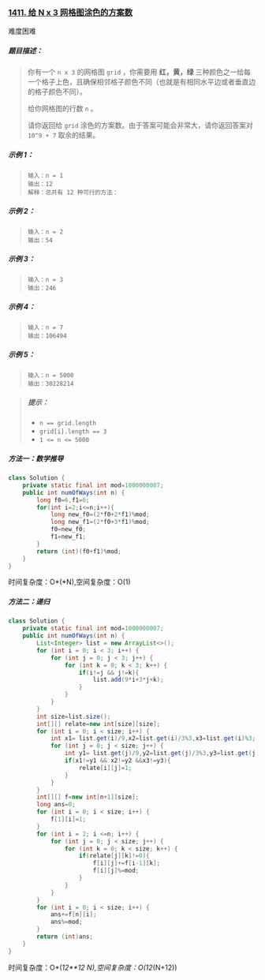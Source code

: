 ### [1411. 给 N x 3 网格图涂色的方案数](https://leetcode-cn.com/problems/number-of-ways-to-paint-n-3-grid/)

难度困难

##### 题目描述：

> 你有一个 `n x 3` 的网格图 `grid` ，你需要用 **红，黄，绿** 三种颜色之一给每一个格子上色，且确保相邻格子颜色不同（也就是有相同水平边或者垂直边的格子颜色不同）。
>
> 给你网格图的行数 `n` 。
>
> 请你返回给 `grid` 涂色的方案数。由于答案可能会非常大，请你返回答案对 `10^9 + 7` 取余的结果。 

##### **示例 1：**

> ```
> 输入：n = 1
> 输出：12
> 解释：总共有 12 种可行的方法：
> ```

##### **示例 2：**

> ```
> 输入：n = 2
> 输出：54
> ```

##### **示例 3：**

> ```
> 输入：n = 3
> 输出：246
> ```

##### **示例 4：**

> ```
> 输入：n = 7
> 输出：106494
> ```

##### **示例 5：**

> ```
> 输入：n = 5000
> 输出：30228214
> ```

> ##### **提示：**
>
> - `n == grid.length`
> - `grid[i].length == 3`
> - `1 <= n <= 5000`

##### 方法一：数学推导

```java
class Solution {
    private static final int mod=1000000007;
    public int numOfWays(int n) {
        long f0=6,f1=6;
        for(int i=2;i<=n;i++){
            long new_f0=(2*f0+2*f1)%mod;
            long new_f1=(2*f0+3*f1)%mod;
            f0=new_f0;
            f1=new_f1;
        }
        return (int)(f0+f1)%mod;
    }
}
```

时间复杂度：O*(*N),空间复杂度：O(1)

##### 方法二：递归

```java
class Solution {
    private static final int mod=1000000007;
    public int numOfWays(int n) {
        List<Integer> list = new ArrayList<>();
        for (int i = 0; i < 3; i++) {
            for (int j = 0; j < 3; j++) {
                for (int k = 0; k < 3; k++) {
                    if(i!=j && j!=k){
                        list.add(9*i+3*j+k);
                    }
                }
            }
        }
        int size=list.size();
        int[][] relate=new int[size][size];
        for (int i = 0; i < size; i++) {
            int x1= list.get(i)/9,x2=list.get(i)/3%3,x3=list.get(i)%3;
            for (int j = 0; j < size; j++) {
                int y1= list.get(j)/9,y2=list.get(j)/3%3,y3=list.get(j)%3;
                if(x1!=y1 && x2!=y2 &&x3!=y3){
                    relate[i][j]=1;
                }
            }
        }
        int[][] f=new int[n+1][size];
        long ans=0;
        for (int i = 0; i < size; i++) {
            f[1][i]=1;
        }
        for (int i = 2; i <=n; i++) {
            for (int j = 0; j < size; j++) {
                for (int k = 0; k < size; k++) {
                    if(relate[j][k]!=0){
                        f[i][j]+=f[i-1][k];
                        f[i][j]%=mod;
                    }
                }
            }
        }
        for (int i = 0; i < size; i++) {
            ans+=f[n][i];
            ans%=mod;
        }
        return (int)ans;
    }
}
```

时间复杂度：O*(*12**12 N),空间复杂度：O(12*(N+12))

